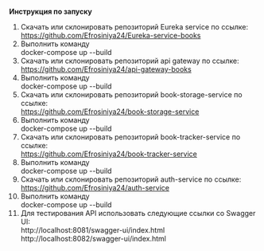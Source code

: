 **Инструкция по запуску**
1. Скачать или склонировать репозиторий Eureka service по ссылке:  
   https://github.com/Efrosiniya24/Eureka-service-books
2. Выполнить команду  
   docker-compose up --build
3. Скачать или склонировать репозиторий api gateway по ссылке:  
   https://github.com/Efrosiniya24/api-gateway-books
4. Выполнить команду  
   docker-compose up --build
5. Скачать или склонировать репозиторий book-storage-service по ссылке:  
   https://github.com/Efrosiniya24/book-storage-service
6. Выполнить команду  
   docker-compose up --build
7. Скачать или склонировать репозиторий book-tracker-service по ссылке:  
   https://github.com/Efrosiniya24/book-tracker-service
8. Выполнить команду    
   docker-compose up --build
9. Скачать или склонировать репозиторий auth-service по ссылке:  
   https://github.com/Efrosiniya24/auth-service
10. Выполнить команду    
    docker-compose up --build
11. Для тестирования API использовать следующие ссылки со Swagger UI:  
    http://localhost:8081/swagger-ui/index.html  
    http://localhost:8082/swagger-ui/index.html
